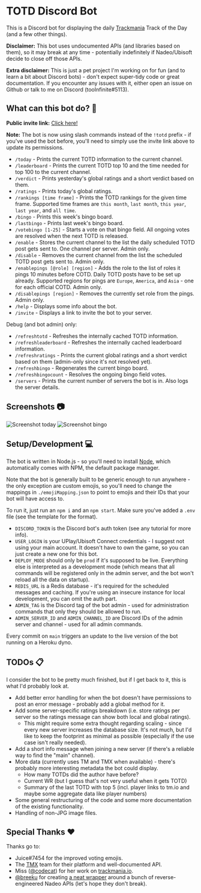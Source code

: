 # TOTD Discord Bot

This is a Discord bot for displaying the daily [Trackmania](https://www.trackmania.com/) Track of the Day (and a few other things).

**Disclaimer:** This bot uses undocumented APIs (and libraries based on them), so it may break at any time - potentially indefinitely if Nadeo/Ubisoft decide to close off those APIs.

**Extra disclaimer:** This is just a pet project I'm working on for fun (and to learn a bit about Discord bots) - don't expect super-tidy code or great documentation. If you encounter any issues with it, either open an issue on Github or talk to me on Discord (tooInfinite#5113).

## What can this bot do? 🤖

**Public invite link:** [Click here!](https://discord.com/api/oauth2/authorize?client_id=807920588738920468&permissions=388160&scope=applications.commands%20bot)

**Note:** The bot is now using slash commands instead of the `!totd` prefix - if you've used the bot before, you'll need to simply use the invite link above to update its permissions.

- `/today` - Prints the current TOTD information to the current channel.
- `/leaderboard` - Prints the current TOTD top 10 and the time needed for top 100 to the current channel.
- `/verdict` - Prints yesterday's global ratings and a short verdict based on them.
- `/ratings` - Prints today's global ratings.
- `/rankings [time frame]` - Prints the TOTD rankings for the given time frame. Supported time frames are `this month`, `last month`, `this year`, `last year`, and `all time`.
- `/bingo` - Prints this week's bingo board.
- `/lastbingo` - Prints last week's bingo board.
- `/votebingo [1-25]` - Starts a vote on that bingo field. All ongoing votes are resolved when the next TOTD is released.
- `/enable` - Stores the current channel to the list the daily scheduled TOTD post gets sent to. One channel per server. Admin only.
- `/disable` - Removes the current channel from the list the scheduled TOTD post gets sent to. Admin only.
- `/enablepings [@role] [region]` - Adds the role to the list of roles it pings 10 minutes before COTD. Daily TOTD posts have to be set up already. Supported regions for pings are `Europe`, `America`, and `Asia` - one for each official COTD. Admin only.
- `/disablepings [region]` - Removes the currently set role from the pings. Admin only.
- `/help` - Displays some info about the bot.
- `/invite` - Displays a link to invite the bot to your server.

Debug (and bot admin) only:

- `/refreshtotd` - Refreshes the internally cached TOTD information.
- `/refreshleaderboard` - Refreshes the internally cached leaderboard information.
- `/refreshratings` - Prints the current global ratings and a short verdict based on them (admin-only since it's not resolved yet).
- `/refreshbingo` - Regenerates the current bingo board.
- `/refreshbingocount` - Resolves the ongoing bingo field votes.
- `/servers` - Prints the current number of servers the bot is in. Also logs the server details.

## Screenshots 📷

![Screenshot today](https://i.imgur.com/gTiFt3S.png)
![Screenshot bingo](https://i.imgur.com/QnSKOPC.png)

## Setup/Development 💻

The bot is written in Node.js - so you'll need to install [Node](https://nodejs.org/en/), which automatically comes with NPM, the default package manager.

Note that the bot is generally built to be generic enough to run anywhere - the only exception are custom emojis, so you'll need to change the mappings in `./emojiMapping.json` to point to emojis and their IDs that your bot will have access to.

To run it, just run an `npm i` and an `npm start`. Make sure you've added a `.env` file (see the template for the format).

- `DISCORD_TOKEN` is the Discord bot's auth token (see any tutorial for more info).
- `USER_LOGIN` is your UPlay/Ubisoft Connect credentials - I suggest not using your main account. It doesn't have to own the game, so you can just create a new one for this bot.
- `DEPLOY_MODE` should only be `prod` if it's supposed to be live. Everything else is interpreted as a development mode (which means that all commands will be registered only in the admin server, and the bot won't reload all the data on startup).
- `REDIS_URL` is a Redis database - it's required for the scheduled messages and caching. If you're using an insecure instance for local development, you can omit the auth part.
- `ADMIN_TAG` is the Discord tag of the bot admin - used for administration commands that only they should be allowed to run.
- `ADMIN_SERVER_ID` and `ADMIN_CHANNEL_ID` are Discord IDs of the admin server and channel - used for all admin commands.

Every commit on `main` triggers an update to the live version of the bot running on a Heroku dyno.

## TODOs 📋

I consider the bot to be pretty much finished, but if I get back to it, this is what I'd probably look at.

- Add better error handling for when the bot doesn't have permissions to post an error message - probably add a global method for it.
- Add some server-specific ratings breakdown (i.e. store ratings per server so the ratings message can show both local and global ratings).
  - This might require some extra thought regarding scaling - since every new server increases the database size. It's not much, but I'd like to keep the footprint as minimal as possible (especially if the use case isn't really needed).
- Add a short info message when joining a new server (if there's a reliable way to find the "main" channel).
- More data (currently uses TM and TMX when available) - there's probably more interesting metadata the bot could display.
  - How many TOTDs did the author have before?
  - Current WR (but I guess that's not very useful when it gets TOTD)
  - Summary of the last TOTD with top 5 (incl. player links to tm.io and maybe some aggregate data like player numbers)
- Some general restructuring of the code and some more documentation of the existing functionality.
- Handling of non-JPG image files.

## Special Thanks ❤️

Thanks go to:

- Juice#7454 for the improved voting emojis.
- The [TMX](https://trackmania.exchange/) team for their platform and well-documented API.
- Miss ([@codecat](https://github.com/codecat)) for her work on [trackmania.io](https://trackmania.io).
- [@breeku](https://github.com/breeku) for creating [a neat wrapper](https://github.com/breeku/trackmania-api-node) around a bunch of reverse-engineered Nadeo APIs (let's hope they don't break).
